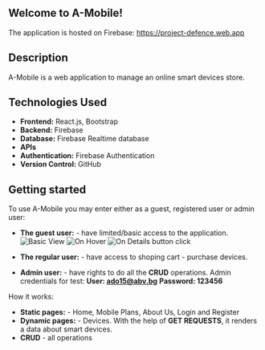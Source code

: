 ## Welcome to A-Mobile!

The application is hosted on Firebase: https://project-defence.web.app

## Description

A-Mobile is a web application to manage an online smart devices store.

 ## Technologies Used

- **Frontend:** React.js, Bootstrap
- **Backend:** Firebase
- **Database:** Firebase Realtime database
- **APIs**
- **Authentication:** Firebase Authentication
- **Version Control:** GitHub

## Getting started

To use A-Mobile you may enter either as a guest, registered user or admin user:
- **The guest user:** - have limited/basic access to the application.
![Basic View](<screenshots/basic-view.png>)
![On Hover](<on hover.png>)
![On Details button click](<on details.png>)

- **The regular user:** - have access to shoping cart - purchase devices.
- **Admin user:** - have rights to do all the **CRUD** operations.
Admin credentials for test:
**User: ado15@abv.bg**
**Password: 123456**

How it works:
- **Static pages:** - Home, Mobile Plans, About Us, Login and Register
- **Dynamic pages:** - Devices. With the help of **GET REQUESTS**, it renders a data about smart devices.
- **CRUD** - all operations


